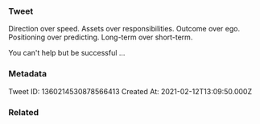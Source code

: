 ### Tweet
Direction over speed. 
Assets over responsibilities.
Outcome over ego.
Positioning over predicting.
Long-term over short-term.

You can't help but be successful ...

### Metadata
Tweet ID: 1360214530878566413
Created At: 2021-02-12T13:09:50.000Z

### Related


